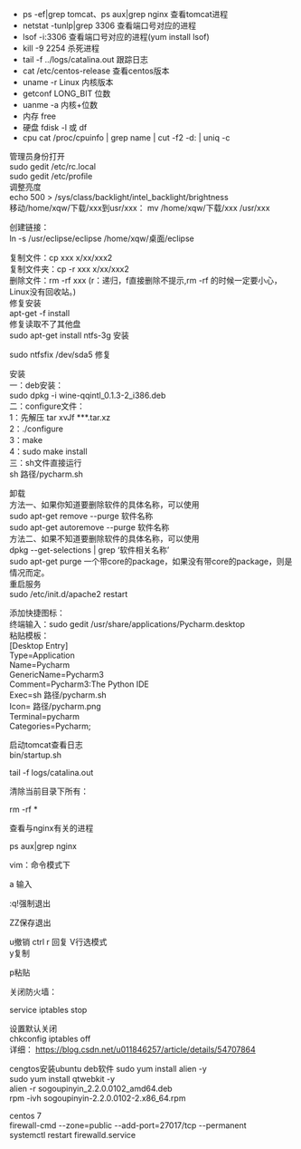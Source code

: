 * ps -ef|grep tomcat、ps aux|grep nginx  查看tomcat进程   
* netstat -tunlp|grep 3306 查看端口号对应的进程   
* lsof -i:3306  查看端口号对应的进程(yum install lsof)
* kill -9 2254  杀死进程   
* tail -f ../logs/catalina.out 跟踪日志   
* cat /etc/centos-release 查看centos版本
* uname -r Linux 内核版本
* getconf LONG_BIT 位数
* uanme -a 内核+位数
* 内存 free
* 硬盘 fdisk -l 或 df
* cpu cat /proc/cpuinfo | grep name | cut -f2 -d: | uniq -c

管理员身份打开    
sudo gedit /etc/rc.local   
sudo gedit /etc/profile    
 调整亮度   
echo 500 > /sys/class/backlight/intel_backlight/brightness    
移动/home/xqw/下载/xxx到usr/xxx：     mv /home/xqw/下载/xxx /usr/xxx     
    
创建链接：    
    ln -s /usr/eclipse/eclipse /home/xqw/桌面/eclipse   
    
复制文件：cp xxx x/xx/xxx2  
复制文件夹：cp -r xxx x/xx/xxx2   
删除文件：rm -rf xxx (r：递归，f直接删除不提示,rm -rf 的时候一定要小心，Linux没有回收站。)   
修复安装    
apt-get -f install   
修复读取不了其他盘    
sudo apt-get install ntfs-3g 安装    
    
sudo ntfsfix /dev/sda5 修复   
    
安装    
一：deb安装：   
sudo dpkg -i wine-qqintl_0.1.3-2_i386.deb   
二：configure文件：   
1：先解压  tar xvJf ***.tar.xz   
2：./configure   
3：make   
4：sudo make install   
三：sh文件直接运行   
sh 路径/pycharm.sh    
   
    
卸载    
方法一、如果你知道要删除软件的具体名称，可以使用           
sudo apt-get remove --purge 软件名称     
sudo apt-get autoremove --purge 软件名称    
方法二、如果不知道要删除软件的具体名称，可以使用   
dpkg --get-selections | grep ‘软件相关名称’   
sudo apt-get purge 一个带core的package，如果没有带core的package，则是情况而定。   
重启服务    
sudo /etc/init.d/apache2 restart   
   
    
添加快捷图标：    
终端输入：sudo gedit /usr/share/applications/Pycharm.desktop   
粘贴模板：   
[Desktop Entry]   
Type=Application   
Name=Pycharm   
GenericName=Pycharm3   
Comment=Pycharm3:The Python IDE   
Exec=sh 路径/pycharm.sh    
Icon= 路径/pycharm.png   
Terminal=pycharm   
Categories=Pycharm;   
    
启动tomcat查看日志    
bin/startup.sh   
    
tail -f logs/catalina.out    
    
清除当前目录下所有：   
    
rm -rf *   
    
   
    
查看与nginx有关的进程   
    
ps aux|grep nginx   
    
   
    
vim：命令模式下   
    
a 输入   
    
:q!强制退出   
    
ZZ保存退出   
 
u撤销
ctrl r 回复
V行选模式   
y复制   
    
p粘贴   
    
   
    
关闭防火墙：   
    
service iptables stop   
    
设置默认关闭     
chkconfig iptables off   
详细：  https://blog.csdn.net/u011846257/article/details/54707864    

cengtos安装ubuntu deb软件
sudo yum install alien -y   
sudo yum install qtwebkit -y   
alien -r sogoupinyin_2.2.0.0102_amd64.deb   
rpm -ivh sogoupinyin-2.2.0.0102-2.x86_64.rpm   

centos 7   
firewall-cmd --zone=public --add-port=27017/tcp --permanent   
systemctl restart firewalld.service   

